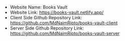 - Website Name: Books Vault
- Website Link: https://books-vault.netlify.app/
- Client Side Github Repository Link: https://github.com/MdNaimRipto/books-vault-client
- Server Side Github Repository Link: https://github.com/MdNaimRipto/books-vault-server

